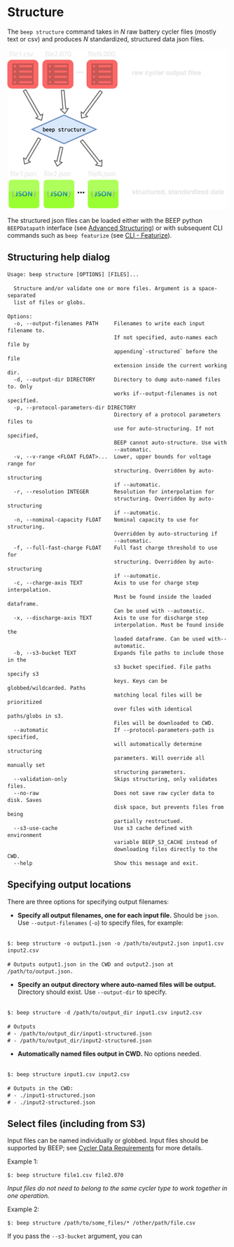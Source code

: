 # Structure


The `beep structure` command takes in *N* raw battery cycler files (mostly text or csv) and produces *N* standardized, structured data json files. 

![cli_structuring](../static/op_graphic_structuring.png)

The structured json files can be loaded either with the BEEP python `BEEPDatapath` interface (see [Advanced Structuring](/tutorial2/)) or with subsequent CLI commands such as `beep featurize` (see [CLI - Featurize](/Command%20Line%20Interface/3%20-%20featurize/)).



## Structuring help dialog

```
Usage: beep structure [OPTIONS] [FILES]...

  Structure and/or validate one or more files. Argument is a space-separated
  list of files or globs.

Options:
  -o, --output-filenames PATH     Filenames to write each input filename to.
                                  If not specified, auto-names each file by
                                  appending`-structured` before the file
                                  extension inside the current working dir.
  -d, --output-dir DIRECTORY      Directory to dump auto-named files to. Only
                                  works if--output-filenames is not specified.
  -p, --protocol-parameters-dir DIRECTORY
                                  Directory of a protocol parameters files to
                                  use for auto-structuring. If not specified,
                                  BEEP cannot auto-structure. Use with
                                  --automatic.
  -v, --v-range <FLOAT FLOAT>...  Lower, upper bounds for voltage range for
                                  structuring. Overridden by auto-structuring
                                  if --automatic.
  -r, --resolution INTEGER        Resolution for interpolation for
                                  structuring. Overridden by auto-structuring
                                  if --automatic.
  -n, --nominal-capacity FLOAT    Nominal capacity to use for structuring.
                                  Overridden by auto-structuring if
                                  --automatic.
  -f, --full-fast-charge FLOAT    Full fast charge threshold to use for
                                  structuring. Overridden by auto-structuring
                                  if --automatic.
  -c, --charge-axis TEXT          Axis to use for charge step interpolation.
                                  Must be found inside the loaded dataframe.
                                  Can be used with --automatic.
  -x, --discharge-axis TEXT       Axis to use for discharge step
                                  interpolation. Must be found inside the
                                  loaded dataframe. Can be used with--
                                  automatic.
  -b, --s3-bucket TEXT            Expands file paths to include those in the
                                  s3 bucket specified. File paths specify s3
                                  keys. Keys can be globbed/wildcarded. Paths
                                  matching local files will be prioritized
                                  over files with identical paths/globs in s3.
                                  Files will be downloaded to CWD.
  --automatic                     If --protocol-parameters-path is specified,
                                  will automatically determine structuring
                                  parameters. Will override all manually set
                                  structuring parameters.
  --validation-only               Skips structuring, only validates files.
  --no-raw                        Does not save raw cycler data to disk. Saves
                                  disk space, but prevents files from being
                                  partially restructued.
  --s3-use-cache                  Use s3 cache defined with environment
                                  variable BEEP_S3_CACHE instead of
                                  downloading files directly to the CWD.
  --help                          Show this message and exit.

```


## Specifying output locations

There are three options for specifying output filenames:

- **Specify all output filenames, one for each input file.** Should be `json`. Use `--output-filenames` (`-o`) to specify files, for example:

```shell
    
$: beep structure -o output1.json -o /path/to/output2.json input1.csv input2.csv
    
# Outputs output1.json in the CWD and output2.json at /path/to/output.json. 
```

- **Specify an output directory where auto-named files will be output.** Directory should exist.  Use `--output-dir` to specify.

```shell
    
$: beep structure -d /path/to/output_dir input1.csv input2.csv
    
# Outputs 
# - /path/to/output_dir/input1-structured.json
# - /path/to/output_dir/input2-structured.json
```


- **Automatically named files output in CWD.** No options needed.

```shell
    
$: beep structure input1.csv input2.csv
    
# Outputs in the CWD:
# - ./input1-structured.json
# - ./input2-structured.json
```


## Select files (including from S3)

Input files can be named individually or globbed. Input files should be supported by BEEP; see [Cycler Data Requirements](/data/) for more details. 


Example 1:

```shell
$: beep structure file1.csv file2.070
```


*Input files do not need to belong to the same cycler type to work together in one operation.*


Example 2:

```shell
$: beep structure /path/to/some_files/* /other/path/file.csv
```



If you pass the `--s3-bucket` argument, you can 
